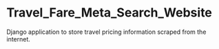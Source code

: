 # Travel_Fare_Meta_Search_Website
Django application to store travel pricing information scraped from the internet.    

